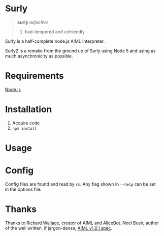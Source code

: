 Surly
=====

> **surly** *adjective*
>
>  1. bad-tempered and unfriendly

Surly is a half-complete node.js AIML interpreter.

Surly2 is a remake from the ground up of Surly using Node 5 and using as much asynchronicity as possible.

Requirements
============

[Node.js](https://nodejs.org/)


Installation
============

 1. Acquire code
 2. `npm install`


Usage
=====



Config
======

Config files are found and read by `rc`. Any flag shown in `--help` can be set in the options file.


Thanks
======

Thanks to [Richard Wallace](http://www.alicebot.org/bios/richardwallace.html), creator of AIML and AliceBot. Noel Bush, author of the well written, if jargon-dense, [AIML v1.0.1 spec](http://www.alicebot.org/TR/2001/WD-aiml/).
